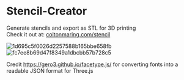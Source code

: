 # Stencil-Creator
Generate stencils and export as STL for 3D printing </br>
Check it out at: [coltonmaring.com/stencil](https://coltonmaring.com/stencil.html) </br>

![1d695c5f0026d2257588b165bbe658fb](https://user-images.githubusercontent.com/65455664/221744333-77e9adc5-0484-4a88-b296-051519fde50a.png)
![fc7ee8b69d47f8349a1dbcbb57b728c5](https://github.com/colemaring/Stencil-Creator/assets/65455664/a6695dc4-4948-4bb9-be6b-37966b61dd6f)

 
Credit https://gero3.github.io/facetype.js/ for converting fonts into a readable JSON format for Three.js
